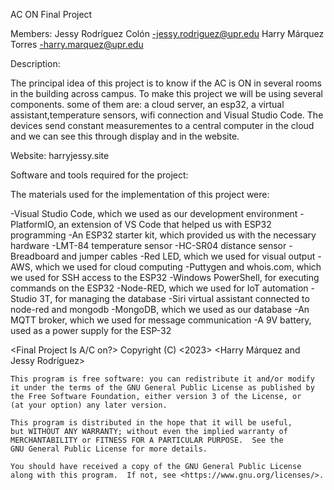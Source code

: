 AC ON Final Project

Members:
Jessy Rodríguez Colón  -jessy.rodriguez@upr.edu
Harry Márquez Torres -harry.marquez@upr.edu

Description:

The principal idea of this project is to know if the AC is ON in several rooms in the building across campus.
To make this project we will be using several components. some of them are: a cloud server, an esp32,
a virtual assistant,temperature sensors, wifi connection and Visual Studio Code.
The devices send constant measurementes to a central computer in the cloud and we can see this through display and in the website.

Website: harryjessy.site



Software and tools required for the project:

  The materials used for the implementation of this project were:

-Visual Studio Code, which we used as our development environment
-PlatformIO, an extension of VS Code that helped us with ESP32 programming
-An ESP32 starter kit, which provided us with the necessary hardware
-LMT-84 temperature sensor
-HC-SR04 distance sensor 
-Breadboard and jumper cables
-Red LED, which we used for visual output
-AWS, which we used for cloud computing
-Puttygen and whois.com, which we used for SSH access to the ESP32
-Windows PowerShell, for executing commands on the ESP32
-Node-RED, which we used for IoT automation
-Studio 3T, for managing the database
-Siri virtual assistant connected to node-red and mongodb
-MongoDB, which we used as our database
-An MQTT broker, which we used for message communication
-A 9V battery, used as a power supply for the ESP-32










<Final Project Is A/C on?>
    Copyright (C) <2023>  <Harry Márquez and Jessy Rodríguez>

    This program is free software: you can redistribute it and/or modify
    it under the terms of the GNU General Public License as published by
    the Free Software Foundation, either version 3 of the License, or
    (at your option) any later version.

    This program is distributed in the hope that it will be useful,
    but WITHOUT ANY WARRANTY; without even the implied warranty of
    MERCHANTABILITY or FITNESS FOR A PARTICULAR PURPOSE.  See the
    GNU General Public License for more details.

    You should have received a copy of the GNU General Public License
    along with this program.  If not, see <https://www.gnu.org/licenses/>.
